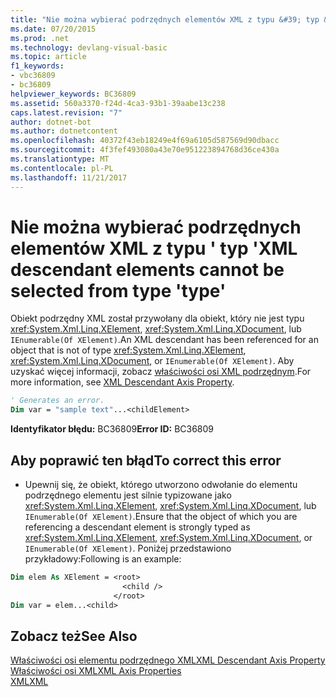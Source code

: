 ```yaml
---
title: "Nie można wybierać podrzędnych elementów XML z typu &#39; typ &#39;"
ms.date: 07/20/2015
ms.prod: .net
ms.technology: devlang-visual-basic
ms.topic: article
f1_keywords:
- vbc36809
- bc36809
helpviewer_keywords: BC36809
ms.assetid: 560a3370-f24d-4ca3-93b1-39aabe13c238
caps.latest.revision: "7"
author: dotnet-bot
ms.author: dotnetcontent
ms.openlocfilehash: 40372f43eb18249e4f69a6105d587569d90dbacc
ms.sourcegitcommit: 4f3fef493080a43e70e951223894768d36ce430a
ms.translationtype: MT
ms.contentlocale: pl-PL
ms.lasthandoff: 11/21/2017
---
```

# <a name="xml-descendant-elements-cannot-be-selected-from-type-39type39"></a><span data-ttu-id="6e0d7-102">Nie można wybierać podrzędnych elementów XML z typu &#39; typ &#39;</span><span class="sxs-lookup"><span data-stu-id="6e0d7-102">XML descendant elements cannot be selected from type &#39;type&#39;</span></span>
<span data-ttu-id="6e0d7-103">Obiekt podrzędny XML został przywołany dla obiekt, który nie jest typu <xref:System.Xml.Linq.XElement>, <xref:System.Xml.Linq.XDocument>, lub `IEnumerable(Of XElement)`.</span><span class="sxs-lookup"><span data-stu-id="6e0d7-103">An XML descendant has been referenced for an object that is not of type <xref:System.Xml.Linq.XElement>, <xref:System.Xml.Linq.XDocument>, or `IEnumerable(Of XElement)`.</span></span> <span data-ttu-id="6e0d7-104">Aby uzyskać więcej informacji, zobacz [właściwości osi XML podrzędnym](../../visual-basic/language-reference/xml-axis/xml-descendant-axis-property.md).</span><span class="sxs-lookup"><span data-stu-id="6e0d7-104">For more information, see [XML Descendant Axis Property](../../visual-basic/language-reference/xml-axis/xml-descendant-axis-property.md).</span></span>  
  
```vb  
' Generates an error.  
Dim var = "sample text"...<childElement>  
```  
  
 <span data-ttu-id="6e0d7-105">**Identyfikator błędu:** BC36809</span><span class="sxs-lookup"><span data-stu-id="6e0d7-105">**Error ID:** BC36809</span></span>  
  
## <a name="to-correct-this-error"></a><span data-ttu-id="6e0d7-106">Aby poprawić ten błąd</span><span class="sxs-lookup"><span data-stu-id="6e0d7-106">To correct this error</span></span>  
  
-   <span data-ttu-id="6e0d7-107">Upewnij się, że obiekt, którego utworzono odwołanie do elementu podrzędnego elementu jest silnie typizowane jako <xref:System.Xml.Linq.XElement>, <xref:System.Xml.Linq.XDocument>, lub `IEnumerable(Of XElement)`.</span><span class="sxs-lookup"><span data-stu-id="6e0d7-107">Ensure that the object of which you are referencing a descendant element is strongly typed as <xref:System.Xml.Linq.XElement>, <xref:System.Xml.Linq.XDocument>, or `IEnumerable(Of XElement)`.</span></span> <span data-ttu-id="6e0d7-108">Poniżej przedstawiono przykładowy:</span><span class="sxs-lookup"><span data-stu-id="6e0d7-108">Following is an example:</span></span>  
  
```vb  
Dim elem As XElement = <root>  
                         <child />  
                       </root>  
Dim var = elem...<child>  
```  
  
## <a name="see-also"></a><span data-ttu-id="6e0d7-109">Zobacz też</span><span class="sxs-lookup"><span data-stu-id="6e0d7-109">See Also</span></span>  
 [<span data-ttu-id="6e0d7-110">Właściwości osi elementu podrzędnego XML</span><span class="sxs-lookup"><span data-stu-id="6e0d7-110">XML Descendant Axis Property</span></span>](../../visual-basic/language-reference/xml-axis/xml-descendant-axis-property.md)  
 [<span data-ttu-id="6e0d7-111">Właściwości osi XML</span><span class="sxs-lookup"><span data-stu-id="6e0d7-111">XML Axis Properties</span></span>](../../visual-basic/language-reference/xml-axis/xml-axis-properties.md)  
 [<span data-ttu-id="6e0d7-112">XML</span><span class="sxs-lookup"><span data-stu-id="6e0d7-112">XML</span></span>](../../visual-basic/programming-guide/language-features/xml/index.md)
